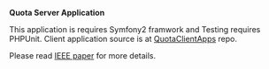 **Quota Server Application**

This application is requires Symfony2 framwork and Testing requires PHPUnit.
Client application source is at [QuotaClientApps](https://github.com/lahiiru/QuotaClientApps) repo.

Please read [IEEE paper](https://github.com/lahiiru/Quota/raw/master/documents/CSE-Sym-2017_paper_47.pdf) for more details.
